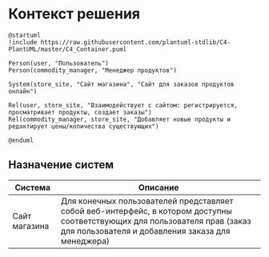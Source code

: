 # Контекст решения
```plantuml
@startuml
!include https://raw.githubusercontent.com/plantuml-stdlib/C4-PlantUML/master/C4_Container.puml

Person(user, "Пользователь")
Person(commodity_manager, "Менеджер продуктов")

System(store_site, "Сайт магазина", "Сайт для заказов продуктов онлайн")

Rel(user, store_site, "Взаимодействует с сайтом: регистрируется, просматривает продукты, создает заказы")
Rel(commodity_manager, store_site, "Добавляет новые продукты и редактирует цены/количества существующих")

@enduml
```
## Назначение систем
|Система| Описание|
|-------|---------|
| Сайт магазина | Для конечных пользователей представляет собой веб-интерфейс, в котором доступны соответствующих для пользователя прав (заказ для пользователя и добавления заказа для менеджера) |
